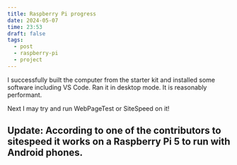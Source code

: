 ```yaml
---
title: Raspberry Pi progress
date: 2024-05-07
time: 23:53
draft: false
tags:
  - post
  - raspberry-pi
  - project
---
```

I successfully built the computer from the starter kit and installed some software including VS Code. Ran it in desktop mode. It is reasonably performant. 

Next I may try and run WebPageTest or SiteSpeed on it!

## Update: According to one of the contributors to sitespeed it works on a Raspberry Pi 5 to run with Android phones. 



